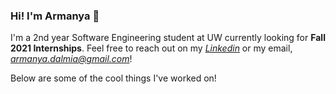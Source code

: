 ### Hi! I'm Armanya 👋

I'm a 2nd year Software Engineering student at UW currently looking for **Fall 2021 Internships**. Feel free to reach out on my *[Linkedin](https://www.linkedin.com/in/armanyadalmia/)* or my email, *<armanya.dalmia@gmail.com>*!

Below are some of the cool things I've worked on!

<!--
**ArmanyaDalmia/ArmanyaDalmia** is a ✨ _special_ ✨ repository because its `README.md` (this file) appears on your GitHub profile.

Here are some ideas to get you started:

- 🔭 I’m currently working on ...
- 🌱 I’m currently learning ...
- 👯 I’m looking to collaborate on ...
- 🤔 I’m looking for help with ...
- 💬 Ask me about ...
- 📫 How to reach me: ...
- 😄 Pronouns: ...
- ⚡ Fun fact: ...
-->
